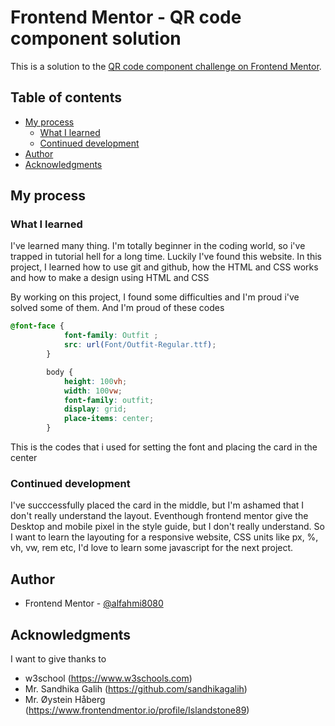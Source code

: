 # Frontend Mentor - QR code component solution

This is a solution to the [QR code component challenge on Frontend Mentor](https://www.frontendmentor.io/challenges/qr-code-component-iux_sIO_H). 

## Table of contents

- [My process](#my-process)
  - [What I learned](#what-i-learned)
  - [Continued development](#continued-development)
- [Author](#author)
- [Acknowledgments](#acknowledgments)

## My process

### What I learned
I've learned many thing. I'm totally beginner in the coding world, so i've trapped in tutorial hell for a long time. Luckily I've found this website. In this project, I learned how to use git and github, how the HTML and CSS works and how to make a design using HTML and CSS

By working on this project, I found some difficulties and I'm proud i've solved some of them. And I'm proud of these codes


```css
@font-face {
            font-family: Outfit ;
            src: url(Font/Outfit-Regular.ttf);
        }

        body {
            height: 100vh;
            width: 100vw;
            font-family: outfit;
            display: grid;
            place-items: center;
        }
```

This is the codes that i used for setting the font and placing the card in the center

### Continued development

I've succcessfully placed the card in the middle, but I'm ashamed that I don't really understand the layout. Eventhough frontend mentor give the Desktop and mobile pixel in the style guide, but I don't really understand. So I want to learn the layouting for a responsive website, CSS units like px, %, vh, vw, rem etc, I'd love to learn some javascript for the next project.

## Author

- Frontend Mentor - [@alfahmi8080](https://www.frontendmentor.io/profile/alfahmi8080)

## Acknowledgments

I want to give thanks to
- w3school (https://www.w3schools.com)
- Mr. Sandhika Galih (https://github.com/sandhikagalih)
- Mr. Øystein Håberg (https://www.frontendmentor.io/profile/Islandstone89)
